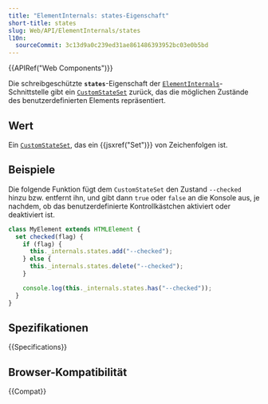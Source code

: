```yaml
---
title: "ElementInternals: states-Eigenschaft"
short-title: states
slug: Web/API/ElementInternals/states
l10n:
  sourceCommit: 3c13d9a0c239ed31ae861486393952bc03e0b5bd
---
```


{{APIRef("Web Components")}}

Die schreibgeschützte **`states`**-Eigenschaft der [`ElementInternals`](/de/docs/Web/API/ElementInternals)-Schnittstelle gibt ein [`CustomStateSet`](/de/docs/Web/API/CustomStateSet) zurück, das die möglichen Zustände des benutzerdefinierten Elements repräsentiert.

## Wert

Ein [`CustomStateSet`](/de/docs/Web/API/CustomStateSet), das ein {{jsxref("Set")}} von Zeichenfolgen ist.

## Beispiele

Die folgende Funktion fügt dem `CustomStateSet` den Zustand `--checked` hinzu bzw. entfernt ihn, und gibt dann `true` oder `false` an die Konsole aus, je nachdem, ob das benutzerdefinierte Kontrollkästchen aktiviert oder deaktiviert ist.

```js
class MyElement extends HTMLElement {
  set checked(flag) {
    if (flag) {
      this._internals.states.add("--checked");
    } else {
      this._internals.states.delete("--checked");
    }

    console.log(this._internals.states.has("--checked"));
  }
}
```

## Spezifikationen

{{Specifications}}

## Browser-Kompatibilität

{{Compat}}
